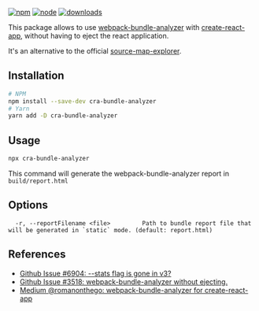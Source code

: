 [![npm][npm]][npm-url]
[![node][node]][node-url]
[![downloads][downloads]][downloads-url]

This package allows to use [webpack-bundle-analyzer](https://www.npmjs.com/package/webpack-bundle-analyzer) with [create-react-app](https://create-react-app.dev), without having to eject the react application.

It's an alternative to the official [source-map-explorer](https://create-react-app.dev/docs/analyzing-the-bundle-size).

## Installation

```bash
# NPM
npm install --save-dev cra-bundle-analyzer
# Yarn
yarn add -D cra-bundle-analyzer
```

## Usage

```bash
npx cra-bundle-analyzer
```

This command will generate the webpack-bundle-analyzer report in `build/report.html`

## Options

```
  -r, --reportFilename <file>         Path to bundle report file that will be generated in `static` mode. (default: report.html)
```

## References

- [Github Issue #6904: --stats flag is gone in v3?](https://github.com/facebook/create-react-app/issues/6904)
- [Github Issue #3518: webpack-bundle-analyzer without ejecting.](https://github.com/facebook/create-react-app/issues/3518)
- [Medium @romanonthego: webpack-bundle-analyzer for create-react-app](https://medium.com/@romanonthego/webpack-bundle-analyzer-for-create-react-app-9aebb0d01084)

[npm]: https://img.shields.io/npm/v/cra-bundle-analyzer.svg
[npm-url]: https://npmjs.com/package/cra-bundle-analyzer
[node]: https://img.shields.io/node/v/cra-bundle-analyzer.svg
[node-url]: https://nodejs.org
[deps]: https://david-dm.org/webpack-contrib/cra-bundle-analyzer.svg
[deps-url]: https://david-dm.org/webpack-contrib/cra-bundle-analyzer
[tests]: http://img.shields.io/travis/webpack-contrib/cra-bundle-analyzer.svg
[tests-url]: https://travis-ci.org/webpack-contrib/cra-bundle-analyzer
[downloads]: https://img.shields.io/npm/dt/cra-bundle-analyzer.svg
[downloads-url]: https://npmjs.com/package/cra-bundle-analyzer

